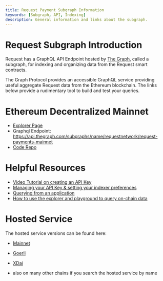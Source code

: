 ```yaml
---
title: Request Payment Subgraph Information
keywords: [Subgraph, API, Indexing]
description: General information and links about the subgraph.
---
```


# Request Subgraph Introduction

Request has a GraphQL API Endpoint hosted by [The Graph](https://thegraph.com/docs/about/introduction#what-the-graph-is), called a subgraph, for indexing and organizing data from the Request smart contracts.

The Graph Protocol provides an accessible GraphQL service providing useful aggregate Request data from the Ethereum blockchain. The links below provide a rudimentary tool to build and test your queries.

# Ethereum Decentralized Mainnet

- [Explorer Page](https://thegraph.com/explorer/subgraphs/4cuRFnNSqAme2pVuBckSVQogQPXR8Wqw72AEC6TShLkc?view=Overview)
- Graphql Endpoint: <https://api.thegraph.com/subgraphs/name/requestnetwork/request-payments-mainnet>
- [Code Repo](https://github.com/RequestNetwork/payments-subgraph)

# Helpful Resources

- [Video Tutorial on creating an API Key](https://www.youtube.com/watch?v=UrfIpm-Vlgs)
- [Managing your API Key & setting your indexer preferences](https://thegraph.com/docs/en/studio/managing-api-keys/)
- [Querying from an application](https://thegraph.com/docs/en/developer/querying-from-your-app/)
- [How to use the explorer and playground to query on-chain data](https://medium.com/@chidubem_/how-to-query-on-chain-data-with-the-graph-f8507488215)

# Hosted Service

The hosted service versions can be found here:

- [Mainnet](https://thegraph.com/hosted-service/subgraph/requestnetwork/request-payments-mainnet)

- [Goerli](https://thegraph.com/hosted-service/subgraph/requestnetwork/request-payments-goerli)

- [XDai](https://thegraph.com/hosted-service/subgraph/requestnetwork/request-payments-xdai)

- also on many other chains if you search the hosted service by name
